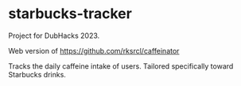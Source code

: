 # starbucks-tracker

Project for DubHacks 2023.

Web version of https://github.com/rksrcl/caffeinator 

Tracks the daily caffeine intake of users. Tailored specifically toward Starbucks drinks.
